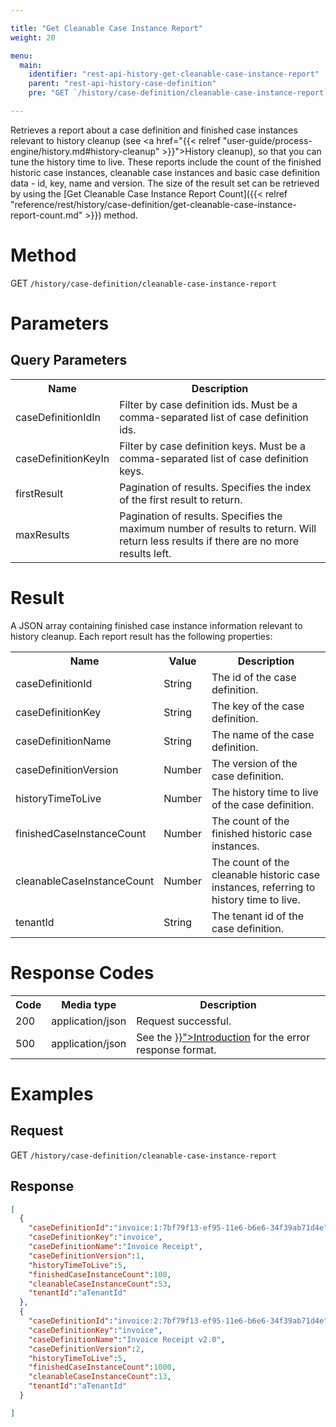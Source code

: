 ```yaml
---

title: "Get Cleanable Case Instance Report"
weight: 20

menu:
  main:
    identifier: "rest-api-history-get-cleanable-case-instance-report"
    parent: "rest-api-history-case-definition"
    pre: "GET `/history/case-definition/cleanable-case-instance-report`"

---
```


Retrieves a report about a case definition and finished case instances relevant to history cleanup (see 
<a href="{{< relref "user-guide/process-engine/history.md#history-cleanup" >}}">History cleanup</a>), so that you can tune the history time to live.
These reports include the count of the finished historic case instances, cleanable case instances and basic case definition data - id, key, name and version.
The size of the result set can be retrieved by using the [Get Cleanable Case Instance Report Count]({{< relref "reference/rest/history/case-definition/get-cleanable-case-instance-report-count.md" >}}) method.

# Method

GET `/history/case-definition/cleanable-case-instance-report`

# Parameters

## Query Parameters

<table class="table table-striped">
  <tr>
    <th>Name</th>
    <th>Description</th>
  </tr>
  <tr>
    <td>caseDefinitionIdIn</td>
    <td>Filter by case definition ids. Must be a comma-separated list of case definition ids.</td>
  </tr>
  <tr>
    <td>caseDefinitionKeyIn</td>
    <td>Filter by case definition keys. Must be a comma-separated list of case definition keys.</td>
  </tr>
  <tr>
    <td>firstResult</td>
    <td>Pagination of results. Specifies the index of the first result to return.</td>
  </tr>
  <tr>
    <td>maxResults</td>
    <td>Pagination of results. Specifies the maximum number of results to return. Will return less results if there are no more results left.</td>
  </tr>
</table>


# Result

A JSON array containing finished case instance information relevant to history cleanup. Each report result has the following properties:

<table class="table table-striped">
  <tr>
    <th>Name</th>
    <th>Value</th>
    <th>Description</th>
  </tr>
  <tr>
    <td>caseDefinitionId</td>
    <td>String</td>
    <td>The id of the case definition.</td>
  </tr>
  <tr>
    <td>caseDefinitionKey</td>
    <td>String</td>
    <td>The key of the case definition.</td>
  </tr>
  <tr>
    <td>caseDefinitionName</td>
    <td>String</td>
    <td>The name of the case definition.</td>
  </tr>
  <tr>
    <td>caseDefinitionVersion</td>
    <td>Number</td>
    <td>The version of the case definition.</td>
  </tr>
  <tr>
    <td>historyTimeToLive</td>
    <td>Number</td>
    <td>The history time to live of the case definition.</td>
  </tr>
  <tr>
    <td>finishedCaseInstanceCount</td>
    <td>Number</td>
    <td>The count of the finished historic case instances.</td>
  </tr>
  <tr>
    <td>cleanableCaseInstanceCount</td>
    <td>Number</td>
    <td>The count of the cleanable historic case instances, referring to history time to live.</td>
  </tr>
  <tr>
    <td>tenantId</td>
    <td>String</td>
    <td>The tenant id of the case definition.</td>
  </tr>
</table>


# Response Codes

<table class="table table-striped">
  <tr>
    <th>Code</th>
    <th>Media type</th>
    <th>Description</th>
  </tr>
  <tr>
    <td>200</td>
    <td>application/json</td>
    <td>Request successful.</td>
  </tr>
  <tr>
    <td>500</td>
    <td>application/json</td>
    <td>See the <a href="{{< relref "reference/rest/overview/index.md#error-handling" >}}">Introduction</a> for the error response format.</td>
  </tr>
</table>

# Examples

## Request

GET `/history/case-definition/cleanable-case-instance-report`

## Response

```json
[
  {
    "caseDefinitionId":"invoice:1:7bf79f13-ef95-11e6-b6e6-34f39ab71d4e",
    "caseDefinitionKey":"invoice",
    "caseDefinitionName":"Invoice Receipt",
    "caseDefinitionVersion":1,
    "historyTimeToLive":5,
    "finishedCaseInstanceCount":100,
    "cleanableCaseInstanceCount":53,
    "tenantId":"aTenantId"
  },
  {
    "caseDefinitionId":"invoice:2:7bf79f13-ef95-11e6-b6e6-34f39ab71d4e",
    "caseDefinitionKey":"invoice",
    "caseDefinitionName":"Invoice Receipt v2.0",
    "caseDefinitionVersion":2,
    "historyTimeToLive":5,
    "finishedCaseInstanceCount":1000,
    "cleanableCaseInstanceCount":13,
    "tenantId":"aTenantId"
  }

]
```
